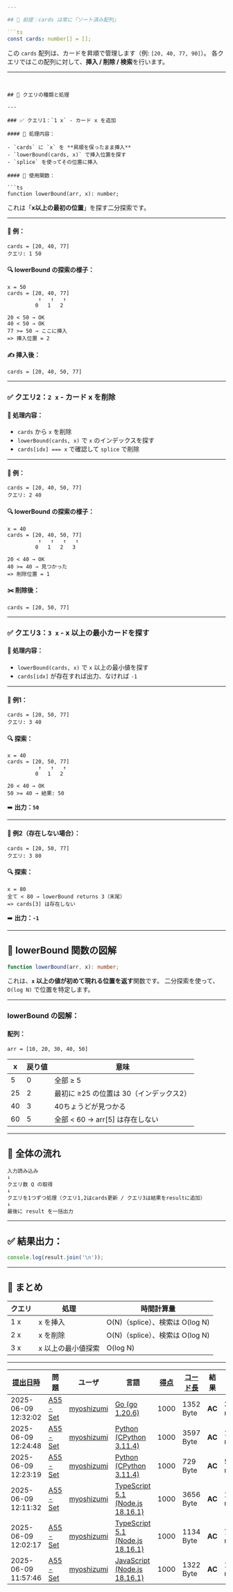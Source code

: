 ```yaml
---

## 🔁 前提：cards は常に「ソート済み配列」

```ts
const cards: number[] = [];
```

この `cards` 配列は、カードを昇順で管理します（例: `[20, 40, 77, 90]`）。
各クエリではこの配列に対して、**挿入 / 削除 / 検索**を行います。

---
```


## 📌 クエリの種類と処理

---

### ✅ クエリ1：`1 x` - カード x を追加

#### 🔧 処理内容：

- `cards` に `x` を **昇順を保ったまま挿入**
- `lowerBound(cards, x)` で挿入位置を探す
- `splice` を使ってその位置に挿入

#### 🧠 使用関数：

```ts
function lowerBound(arr, x): number;
```

これは「**x以上の最初の位置**」を探す二分探索です。

---

#### 🎯 例：

```
cards = [20, 40, 77]
クエリ: 1 50
```

#### 🔍 lowerBound の探索の様子：

```
x = 50
cards = [20, 40, 77]
          ↑   ↑   ↑
         0   1   2

20 < 50 → OK
40 < 50 → OK
77 >= 50 → ここに挿入
=> 挿入位置 = 2
```

#### ✍️ 挿入後：

```
cards = [20, 40, 50, 77]
```

---

### ✅ クエリ2：`2 x` - カード x を削除

#### 🔧 処理内容：

- `cards` から `x` を削除
- `lowerBound(cards, x)` で `x` のインデックスを探す
- `cards[idx] === x` で確認して `splice` で削除

---

#### 🎯 例：

```
cards = [20, 40, 50, 77]
クエリ: 2 40
```

#### 🔍 lowerBound の探索の様子：

```
x = 40
cards = [20, 40, 50, 77]
          ↑   ↑   ↑   ↑
         0   1   2   3

20 < 40 → OK
40 >= 40 → 見つかった
=> 削除位置 = 1
```

#### ✂️ 削除後：

```
cards = [20, 50, 77]
```

---

### ✅ クエリ3：`3 x` - x 以上の最小カードを探す

#### 🔧 処理内容：

- `lowerBound(cards, x)` で `x` 以上の最小値を探す
- `cards[idx]` が存在すれば出力、なければ `-1`

---

#### 🎯 例1：

```
cards = [20, 50, 77]
クエリ: 3 40
```

#### 🔍 探索：

```
x = 40
cards = [20, 50, 77]
          ↑   ↑   ↑
         0   1   2

20 < 40 → OK
50 >= 40 → 結果: 50
```

➡️ **出力：`50`**

---

#### 🎯 例2（存在しない場合）：

```
cards = [20, 50, 77]
クエリ: 3 80
```

#### 🔍 探索：

```
x = 80
全て < 80 → lowerBound returns 3（末尾）
=> cards[3] は存在しない
```

➡️ **出力：`-1`**

---

## 🧩 lowerBound 関数の図解

```ts
function lowerBound(arr, x): number;
```

これは、**`x` 以上の値が初めて現れる位置を返す**関数です。
二分探索を使って、`O(log N)` で位置を特定します。

---

### lowerBound の図解：

#### 配列：

```
arr = [10, 20, 30, 40, 50]
```

| x   | 戻り値 | 意味                                    |
| --- | ------ | --------------------------------------- |
| 5   | 0      | 全部 ≥ 5                                |
| 25  | 2      | 最初に ≥25 の位置は 30（インデックス2） |
| 40  | 3      | 40ちょうどが見つかる                    |
| 60  | 5      | 全部 < 60 → arr\[5] は存在しない        |

---

## 🧮 全体の流れ

```
入力読み込み
↓
クエリ数 Q の取得
↓
クエリを1つずつ処理（クエリ1,2はcards更新 / クエリ3は結果をresultに追加）
↓
最後に result を一括出力
```

---

## ✅ 結果出力：

```ts
console.log(result.join('\n'));
```

---

## 📘 まとめ

| クエリ | 処理               | 時間計算量                      |
| ------ | ------------------ | ------------------------------- |
| 1 x    | x を挿入           | O(N)（splice）、検索は O(log N) |
| 2 x    | x を削除           | O(N)（splice）、検索は O(log N) |
| 3 x    | x 以上の最小値探索 | O(log N)                        |

---

| [提出日時](https://atcoder.jp/contests/tessoku-book/submissions/me?desc=true&orderBy=created) | 問題                                                                        | ユーザ                                            | 言語                                                                                                        | [得点](https://atcoder.jp/contests/tessoku-book/submissions/me?desc=true&orderBy=score) | [コード長](https://atcoder.jp/contests/tessoku-book/submissions/me?orderBy=source_length) | 結果   | [実行時間](https://atcoder.jp/contests/tessoku-book/submissions/me?orderBy=time_consumption) | [メモリ](https://atcoder.jp/contests/tessoku-book/submissions/me?orderBy=memory_consumption) |                                                                       |
| --------------------------------------------------------------------------------------------- | --------------------------------------------------------------------------- | ------------------------------------------------- | ----------------------------------------------------------------------------------------------------------- | --------------------------------------------------------------------------------------- | ----------------------------------------------------------------------------------------- | ------ | -------------------------------------------------------------------------------------------- | -------------------------------------------------------------------------------------------- | --------------------------------------------------------------------- |
| 2025-06-09 12:32:02                                                                           | [A55 - Set](https://atcoder.jp/contests/tessoku-book/tasks/tessoku_book_bc) | [myoshizumi](https://atcoder.jp/users/myoshizumi) | [Go (go 1.20.6)](https://atcoder.jp/contests/tessoku-book/submissions/me?f.Language=5002)                   | 1000                                                                                    | 1352 Byte                                                                                 | **AC** | 333 ms                                                                                       | 7464 KiB                                                                                     | [詳細](https://atcoder.jp/contests/tessoku-book/submissions/66617280) |
| 2025-06-09 12:24:48                                                                           | [A55 - Set](https://atcoder.jp/contests/tessoku-book/tasks/tessoku_book_bc) | [myoshizumi](https://atcoder.jp/users/myoshizumi) | [Python (CPython 3.11.4)](https://atcoder.jp/contests/tessoku-book/submissions/me?f.Language=5055)          | 1000                                                                                    | 3597 Byte                                                                                 | **AC** | 1007 ms                                                                                      | 30220 KiB                                                                                    | [詳細](https://atcoder.jp/contests/tessoku-book/submissions/66617167) |
| 2025-06-09 12:23:19                                                                           | [A55 - Set](https://atcoder.jp/contests/tessoku-book/tasks/tessoku_book_bc) | [myoshizumi](https://atcoder.jp/users/myoshizumi) | [Python (CPython 3.11.4)](https://atcoder.jp/contests/tessoku-book/submissions/me?f.Language=5055)          | 1000                                                                                    | 729 Byte                                                                                  | **AC** | 539 ms                                                                                       | 19620 KiB                                                                                    | [詳細](https://atcoder.jp/contests/tessoku-book/submissions/66617149) |
| 2025-06-09 12:11:32                                                                           | [A55 - Set](https://atcoder.jp/contests/tessoku-book/tasks/tessoku_book_bc) | [myoshizumi](https://atcoder.jp/users/myoshizumi) | [TypeScript 5.1 (Node.js 18.16.1)](https://atcoder.jp/contests/tessoku-book/submissions/me?f.Language=5058) | 1000                                                                                    | 3656 Byte                                                                                 | **AC** | 193 ms                                                                                       | 76040 KiB                                                                                    | [詳細](https://atcoder.jp/contests/tessoku-book/submissions/66617007) |
| 2025-06-09 12:02:17                                                                           | [A55 - Set](https://atcoder.jp/contests/tessoku-book/tasks/tessoku_book_bc) | [myoshizumi](https://atcoder.jp/users/myoshizumi) | [TypeScript 5.1 (Node.js 18.16.1)](https://atcoder.jp/contests/tessoku-book/submissions/me?f.Language=5058) | 1000                                                                                    | 1134 Byte                                                                                 | **AC** | 718 ms                                                                                       | 65004 KiB                                                                                    | [詳細](https://atcoder.jp/contests/tessoku-book/submissions/66616869) |
| 2025-06-09 11:57:46                                                                           | [A55 - Set](https://atcoder.jp/contests/tessoku-book/tasks/tessoku_book_bc) | [myoshizumi](https://atcoder.jp/users/myoshizumi) | [JavaScript (Node.js 18.16.1)](https://atcoder.jp/contests/tessoku-book/submissions/me?f.Language=5009)     | 1000                                                                                    | 1322 Byte                                                                                 | **AC** | 1017 ms                                                                                      | 71760 KiB                                                                                    | [詳細](https://atcoder.jp/contests/tessoku-book/submissions/66616799) |
